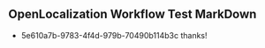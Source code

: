 ## OpenLocalization Workflow Test MarkDown
* 5e610a7b-9783-4f4d-979b-70490b114b3c thanks!

<!--HONumber=Jul16_HO3-->


